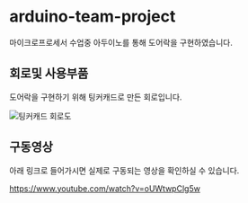 # arduino-team-project

마이크로프로세서 수업중 아두이노를 통해 도어락을 구현하였습니다.

## 회로및 사용부품

도어락을 구현하기 위해 팅커캐드로 만든 회로입니다.

![팅커캐드 회로도](https://github.com/userluh/arduino-team-project/assets/140412017/e4e05d50-a041-4ffc-907c-6dc0b0d8a33d)


## 구동영상

아래 링크로 들어가시면 실제로 구동되는 영상을 확인하실 수 있습니다.

https://www.youtube.com/watch?v=oUWtwpClg5w
